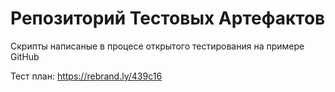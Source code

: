 # Репозиторий Тестовых Артефактов

Скрипты написаные в процесе открытого тестирования на примере GitHub

Тест план: https://rebrand.ly/439c16

